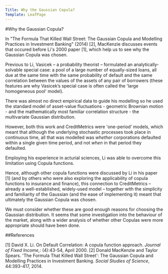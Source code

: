 ```yaml
---
Title: Why the Gaussian Copula?
Template: LeafPage
---
```


#Why the Gaussian Copula?

In "The Formula That Killed Wall Street: The Gaussian Copula and Modelling Practices in Investment Banking" (2014) [2], MacKenzie discusses events that occured before Li's 2000 paper [1], which help us to see why the Gaussian Copula was chosen. 

Previous to Li, Vasicek – a probability theorist – formulated an analytically-solvable special case: a pool of a large number of equally-sized loans, all due at the same time with the same probability of default and the same correlation between the values of the assets of any pair of borrowers (these features are why Vasicek’s special case is often called the 'large homogeneous pool' model). 

There was almost no direct empirical data to guide his modelling so he used the standard model of asset-value fluctuations - geometric Brownian motion - and the mathematically most familiar correlation structure - the multivariate Gaussian distribution.

However, both this work and CreditMetrics were 'one-period’ models, which meant that although the underlying stochastic processes took place in continuous time, all that was modelled was *whether* corporations defaulted within a single given time period, and not *when* in that period they defaulted.

Employing his experience in acturial sciences, Li was able to overcome this limitation using Copula functions. 

Hence, although other copula functions were discussed by Li in his paper [1] (and by others who were also exploring the applicability of copula functions to insurance and finance), this connection to CreditMetrics – already a well-established, widely-used model – together with the simplicity and familiarity of the Gaussian (and the ease of implementing it) meant that ultimately the Gaussian Copula was chosen. 

We must consider whether these are good enough reasons for choosing the Gaussian distribution. It seems that some investigation into the behaviour of the market, along with a wider analysis of whether other Copulas were more appropriate should have been done. 

##References

[1] David X. Li. On Default Correlation: A copula function approach. *Journal of Fixed Income,*: (4):43-54, April 2000.
[2] Donald MacKenzie and Taylor Spears. 'The Formula That Killed Wall Street': The Gaussian Copula and Modelling Practices in Investment Banking. *Social Studies of Science*, 44:393-417, 2014.
